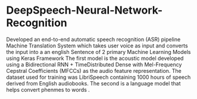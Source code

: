 # DeepSpeech-Neural-Network-Recognition
Developed an end-to-end automatic speech recognition (ASR) pipeline Machine Translation System which takes user voice as input and converts the input into a an english Sentence of 2 primary Machine Learning Models using Keras Framework
The first model is the acoustic model developed using a Bidirectional RNN + TimeDistributed Dense with 
Mel-Frequency Cepstral Coefficients (MFCCs) as the audio feature representation.
The dataset used for training was LibriSpeech containing 1000 hours of speech derived from English audiobooks.
The second is a language model that helps convert phenmes to words . 
